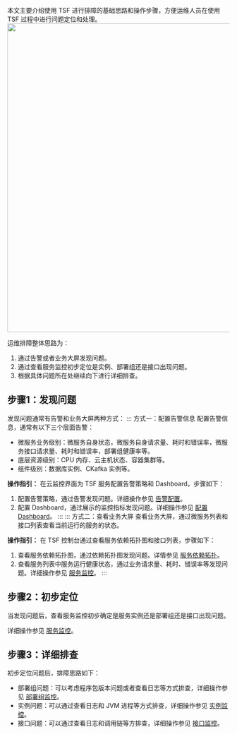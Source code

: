本文主要介绍使用 TSF 进行排障的基础思路和操作步骤，方便运维人员在使用 TSF 过程中进行问题定位和处理。
<img src="https://main.qcloudimg.com/raw/b10fabe1e3ff526f4513a4e74f669bb7.png" width="700px">

运维排障整体思路为：
1. 通过告警或者业务大屏发现问题。
2. 通过查看服务监控初步定位是实例、部署组还是接口出现问题。
3. 根据具体问题所在处继续向下进行详细排查。

## 步骤1：发现问题

发现问题通常有告警和业务大屏两种方式：
<dx-tabs>
::: 方式一：配置告警信息
配置告警信息，通常有以下三个层面告警：

- 微服务业务级别：微服务自身状态，微服务自身请求量、耗时和错误率，微服务接口请求量、耗时和错误率，部署组健康率等。
- 底层资源级别：CPU 内存、云主机状态、容器集群等。
- 组件级别：数据库实例、CKafka 实例等。

**操作指引：**
在云监控界面为 TSF 服务配置告警策略和 Dashboard，步骤如下：
1. 配置告警策略，通过告警发现问题。详细操作参见 [告警配置](https://cloud.tencent.com/document/product/649/38213)。
2. 配置 Dashboard，通过展示的监控指标发现问题。详细操作参见 [配置 Dashboard](https://cloud.tencent.com/document/product/649/55604)。
:::
::: 方式二：查看业务大屏
查看业务大屏，通过微服务列表和接口列表查看当前运行的服务的状态。

**操作指引：**
在 TSF 控制台通过查看服务依赖拓扑图和接口列表，步骤如下：
1. 查看服务依赖拓扑图，通过依赖拓扑图发现问题。详情参见 [服务依赖拓扑](https://cloud.tencent.com/document/product/649/15544)。
2. 查看服务列表中服务运行健康状态，通过业务请求量、耗时、错误率等发现问题。详细操作参见 [服务监控](https://cloud.tencent.com/document/product/649/45975)。
:::
</dx-tabs>



## 步骤2：初步定位

当发现问题后，查看服务监控初步确定是服务实例还是部署组还是接口出现问题。

详细操作参见 [服务监控](https://cloud.tencent.com/document/product/649/45975)。

## 步骤3：详细排查

初步定位问题后，排障思路如下：
- 部署组问题：可以考虑程序包版本问题或者查看日志等方式排查，详细操作参见 [部署组监控](https://cloud.tencent.com/document/product/649/55601)。
- 实例问题：可以通过查看日志和 JVM 进程等方式排查，详细操作参见 [实例监控](https://cloud.tencent.com/document/product/649/55599)。
- 接口问题：可以通过查看日志和调用链等方排查，详细操作参见 [接口监控](https://cloud.tencent.com/document/product/649/55600)。
